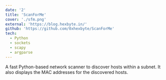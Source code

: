 ```yaml
---
date: '2'
title: 'ScanForMe'
cover: './sfm.png'
external: 'https://blog.hexbyte.in/'
github: 'https://github.com/0xhexbyte/ScanForMe'
tech:
  - Python
  - sockets
  - scapy
  - argparse
---
```


A fast Python-based network scanner to discover hosts within a subnet. It also displays the MAC addresses for the discovered hosts.

